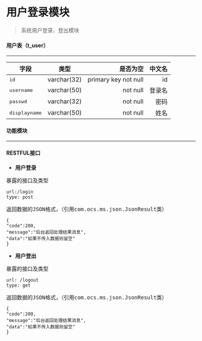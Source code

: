 用户登录模块
===================
> 系统用户登录、登出模块

#### <i class="icon-file"></i>用户表（t_user）
-------------
| 字段        | 类型           | 是否为空  | 中文名  |
| ------------- |:-------------:| -----:| -----:|
| <kbd>id</kbd>      | varchar(32) | primary key not null |	id |
| <kbd>username</kbd>      | varchar(50)      |   not null |   登录名 |
| <kbd>passwd</kbd> | varchar(32)      |    not null |    密码 |
| <kbd>displayname</kbd> | varchar(50)      |    not null |    姓名 |

#### <i class="icon-cog"></i>功能模块
-------------
#### RESTFUL接口
* **用户登录**

<kbd>暴露的接口及类型</kbd>
```
url:/login
type: post
```

<kbd>返回数据的JSON格式，（引用com.ocs.ms.json.JsonResult类）</kbd>
```
{
"code":200,
"message":"后台返回处理结果消息",
"data":"如果不传入数据则留空"
}
```
* **用户登出**

<kbd>暴露的接口及类型</kbd>
```
url: /logout
type: get
```

<kbd>返回数据的JSON格式，（引用com.ocs.ms.json.JsonResult类）</kbd>
```
{
"code":200,
"message":"后台返回处理结果消息",
"data":"如果不传入数据则留空"
}
```
